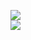 [![](https://img.shields.io/badge/Made%20With-Github%20Spray-lightgrey.svg?style=for-the-badge&logo=github)](https://github.com/Annihil/github-spray#4396)  
[![](https://i.imgur.com/2DrTn0Z.gif)](https://github.com/Annihil/github-spray)
